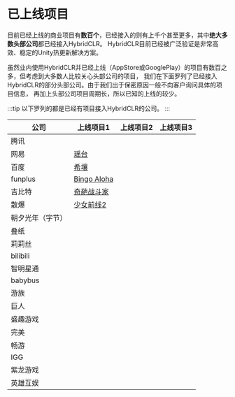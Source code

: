 # 已上线项目

目前已经上线的商业项目有**数百个**，已经接入的则有上千个甚至更多，其中**绝大多数头部公司**都已经接入HybridCLR。
HybridCLR目前已经被广泛验证是非常高效、稳定的Unity热更新解决方案。


虽然业内使用HybridCLR并已经上线（AppStore或GooglePlay）的项目有数百之多，但考虑到大多数人比较关心头部公司的项目，
我们在下面罗列了已经接入HybridCLR的部分头部公司。由于我们出于保密原因一般不向客户询问具体的项目信息，
再加上头部公司项目周期长，所以已知的上线的较少。

:::tip
以下罗列的都是已经有项目接入HybridCLR的公司。
:::

|公司|上线项目1|上线项目2|上线项目3|
|-|-|-|-|
|腾讯||||
|网易|[瑶台](https://yaotai.163.com/)|||
|百度|[希壤](https://vr.baidu.com/product/xirang)|||
|funplus|[Bingo Aloha](https://play.google.com/store/apps/details?id=com.gm11.bingocraze&hl=en_US)|||
|吉比特|[奇葩战斗家](https://apps.apple.com/cn/app/%E5%A5%87%E8%91%A9%E6%88%98%E6%96%97%E5%AE%B6/id1434798394)|||
|散爆|[少女前线2](https://gf2.sunborngame.com/index)|||
|朝夕光年（字节）||||
|叠纸| |||
|莉莉丝||||
|bilibili||||
|智明星通||||
|babybus||||
|游族||||
|巨人||||
|盛趣游戏||||
|完美||||
|畅游||||
|IGG||||
|紫龙游戏||||
|英雄互娱||||




